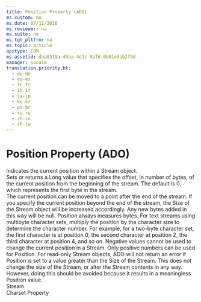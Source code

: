 ```yaml
---
title: Position Property (ADO)
ms.custom: na
ms.date: 07/11/2016
ms.reviewer: na
ms.suite: na
ms.tgt_pltfrm: na
ms.topic: article
apitype: COM
ms.assetid: daa8319a-49aa-4c1c-9af6-0b01e9ab2f9d
manager: sonalm
translation.priority.ht: 
  - de-de
  - es-es
  - fr-fr
  - it-it
  - ja-jp
  - ko-kr
  - pt-br
  - ru-ru
  - zh-cn
  - zh-tw
---
```

# Position Property (ADO)
<?xml version="1.0" encoding="utf-8"?>
<developerReferenceWithoutSyntaxDocument xmlns="http://ddue.schemas.microsoft.com/authoring/2003/5" xmlns:xlink="http://www.w3.org/1999/xlink" xmlns:xsi="http://www.w3.org/2001/XMLSchema-instance" xsi:schemaLocation="http://ddue.schemas.microsoft.com/authoring/2003/5 http://dduestorage.blob.core.windows.net/ddueschema/developer.xsd">
  <introduction>
    <para>Indicates the current position within a <legacyLink xlink:href="0514531f-009d-4519-abc3-d727014a39f1">Stream</legacyLink> object.</para>
  </introduction>
  <section>
    <title>Settings and Return Values</title>
    <content>
      <para>Sets or returns a <languageKeyword>Long</languageKeyword> value that specifies the offset, in number of bytes, of the current position from the beginning of the stream. The default is 0, which represents the first byte in the stream.</para>
    </content>
  </section>
  <languageReferenceRemarks>
    <content>
      <para>The current position can be moved to a point after the end of the stream. If you specify the current position beyond the end of the stream, the <legacyLink xlink:href="a487c241-d953-4c31-ae7e-6358d5cf6733">Size</legacyLink> of the <legacyBold>Stream</legacyBold> object will be increased accordingly. Any new bytes added in this way will be null.</para>
      <alert class="note">
        <para>  <legacyBold>Position</legacyBold> always measures bytes. For text streams using multibyte character sets, multiply the position by the character size to determine the character number. For example, for a two-byte character set, the first character is at position 0, the second character at position 2, the third character at position 4, and so on.</para>
      </alert>
      <alert class="note">
        <para>Negative values cannot be used to change the current position in a <legacyBold>Stream</legacyBold>. Only positive numbers can be used for <legacyBold>Position</legacyBold>.</para>
      </alert>
      <alert class="note">
        <para>For read-only <legacyBold>Stream</legacyBold> objects, ADO will not return an error if <legacyBold>Position</legacyBold> is set to a value greater than the <legacyBold>Size</legacyBold> of the <legacyBold>Stream</legacyBold>. This does not change the size of the <legacyBold>Stream</legacyBold>, or alter the <legacyBold>Stream</legacyBold> contents in any way. However, doing this should be avoided because it results in a meaningless <legacyBold>Position</legacyBold> <?Comment JT: deleted broken link to Visual Basic Example mdhowstep4populatedetailstextbox | 2006-02-02T19:47:00Z  Id='0?>value<?CommentEnd Id='0'
    ?>.</para>
      </alert>
    </content>
  </languageReferenceRemarks>
  <section>
    <title>Applies To</title>
    <content>
      <para>
        <link xlink:href="0514531f-009d-4519-abc3-d727014a39f1">Stream</link>
      </para>
    </content>
  </section>
  <relatedTopics>
<link xlink:href="e42507cb-9b46-4ce4-8191-2948eaf14ca2">Charset Property</link>
</relatedTopics>
</developerReferenceWithoutSyntaxDocument>